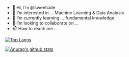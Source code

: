 - 👋 Hi, I’m @sweetcide
- 👀 I’m interested in ... Machine Learning & Data Analysis
- 🌱 I’m currently learning ... fundamental knowledge
- 💞️ I’m looking to collaborate on ...
- 📫 How to reach me ...

<!---
sweetcide/sweetcide is a ✨ special ✨ repository because its `README.md` (this file) appears on your GitHub profile.
You can click the Preview link to take a look at your changes.
--->

[![Top Langs](https://github-readme-stats.vercel.app/api/top-langs/?username=sweetcide&layout=compact)](https://github.com/anuraghazra/github-readme-stats)



[![Anurag's github stats](https://github-readme-stats.vercel.app/api?username=sweetcide)](https://github.com/anuraghazra/github-readme-stats)
